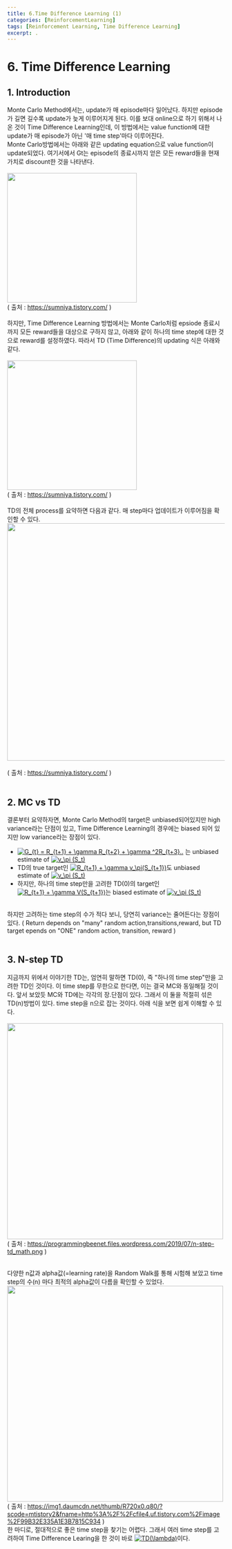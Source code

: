```yaml
---
title: 6.Time Difference Learning (1)
categories: [ReinforcementLearning]
tags: [Reinforcement Learning, Time Difference Learning]
excerpt: .
---
```

<script src="https://cdn.mathjax.org/mathjax/latest/MathJax.js?config=TeX-AMS-MML_HTMLorMML" type="text/javascript"></script>

# 6. Time Difference Learning

## 1. Introduction
Monte Carlo Method에서는, update가 매 episode마다 일어났다. 하지만 episode가 길면 길수록 update가 늦게 이루어지게 된다. 이를 보대 online으로 하기
위해서 나온 것이 Time Difference Learning인데, 이 방법에서는 value function에 대한 update가 매 episode가 아닌 '매 time step'마다 이루어진다.
</br>
Monte Carlo방법에서는 아래와 같은 updating equation으로 value function이 update되었다. 여기서에서 Gt는 episode의 종료시까지 얻은 모든 reward들을
현재가치로 discount한 것을 나타낸다. </br> </br>
<img src="https://t1.daumcdn.net/cfile/tistory/990D8B3A5A6347C803" width="300" /> </br>
( 출처 : https://sumniya.tistory.com/ )
</br></br>
하지만, Time Difference Learning 방법에서는 Monte Carlo처럼 epsiode 종료시까지 모든 reward들을 대상으로 구하지 않고, 아래와 같이 하나의 time step에
대한 것으로 reward를 설정하였다. 따라서 TD (Time Difference)의 updating 식은 아래와 같다.</br></br>
<img src="https://t1.daumcdn.net/cfile/tistory/996527445A6484CA24" width="300" /> </br>
( 출처 : https://sumniya.tistory.com/ )
</br></br>
TD의 전체 process를 요약하면 다음과 같다. 매 step마다 업데이트가 이루어짐을 확인할 수 있다.
<img src="https://t1.daumcdn.net/cfile/tistory/99F78B405A63763B03" width="550" /> </br></br>
( 출처 : https://sumniya.tistory.com/ )
</br></br>

## 2. MC vs TD
결론부터 요약하자면, Monte Carlo Method의 target은 unbiased되어있지만 high variance라는 단점이 있고, Time Difference Learning의 경우에는 biased 되어 있지만
low variance라는 장점이 있다. </br>
- <a href="https://www.codecogs.com/eqnedit.php?latex=G_{t}&space;=&space;R_{t&plus;1}&space;&plus;&space;\gamma&space;R_{t&plus;2}&space;&plus;&space;\gamma&space;^2R_{t&plus;3}.." target="_blank"><img src="https://latex.codecogs.com/gif.latex?G_{t}&space;=&space;R_{t&plus;1}&space;&plus;&space;\gamma&space;R_{t&plus;2}&space;&plus;&space;\gamma&space;^2R_{t&plus;3}.." title="G_{t} = R_{t+1} + \gamma R_{t+2} + \gamma ^2R_{t+3}.." /></a>
는 unbiased estimate of <a href="https://www.codecogs.com/eqnedit.php?latex=v_\pi&space;(S_t)" target="_blank"><img src="https://latex.codecogs.com/gif.latex?v_\pi&space;(S_t)" title="v_\pi (S_t)" /></a>
- TD의 true target인 <a href="https://www.codecogs.com/eqnedit.php?latex=R_{t&plus;1}&space;&plus;&space;\gamma&space;v_\pi(S_{t&plus;1})" target="_blank"><img src="https://latex.codecogs.com/gif.latex?R_{t&plus;1}&space;&plus;&space;\gamma&space;v_\pi(S_{t&plus;1})" title="R_{t+1} + \gamma v_\pi(S_{t+1})" /></a>도 
unbiased estimate of <a href="https://www.codecogs.com/eqnedit.php?latex=v_\pi&space;(S_t)" target="_blank"><img src="https://latex.codecogs.com/gif.latex?v_\pi&space;(S_t)" title="v_\pi (S_t)" /></a>
- 하지만, 하나의 time step만을 고려한 TD(0)의 target인 <a href="https://www.codecogs.com/eqnedit.php?latex=R_{t&plus;1}&space;&plus;&space;\gamma&space;V(S_{t&plus;1})" target="_blank"><img src="https://latex.codecogs.com/gif.latex?R_{t&plus;1}&space;&plus;&space;\gamma&space;V(S_{t&plus;1})" title="R_{t+1} + \gamma V(S_{t+1})" /></a>는
biased estimate of <a href="https://www.codecogs.com/eqnedit.php?latex=v_\pi&space;(S_t)" target="_blank"><img src="https://latex.codecogs.com/gif.latex?v_\pi&space;(S_t)" title="v_\pi (S_t)" /></a>
</br>
하지만 고려하는 time step의 수가 적다 보니, 당연히 variance는 줄어든다는 장점이 있다. ( Return depends on "many" random action,transitions,reward, but TD target epends on
"ONE" random action, transition, reward )
</br></br>

## 3. N-step TD
지금까지 위에서 이야기한 TD는, 엄연히 말하면 TD(0), 즉 "하나의 time step"만을 고려한 TD인 것이다. 이 time step를 무한으로 한다면, 이는 결국 MC와 동일해질 것이다.
앞서 보았듯 MC와 TD에는 각각의 장.단점이 있다. 그래서 이 둘을 적절히 섞은 TD(n)방법이 있다. time step을 n으로 잡는 것이다. 아래 식을 보면 쉽게 이해할 수 있다. </br></br>
<img src="https://programmingbeenet.files.wordpress.com/2019/07/n-step-td_math.png" width="500" /> </br>
( 출처 : https://programmingbeenet.files.wordpress.com/2019/07/n-step-td_math.png ) </br></br>

다양한 n값과 alpha값(=learning rate)을 Random Walk를 통해 시험해 보았고 time step의 수(n) 마다 최적의 alpha값이 다름을 확인할 수 있었다.
</br>
<img src="https://img1.daumcdn.net/thumb/R720x0.q80/?scode=mtistory2&fname=http%3A%2F%2Fcfile4.uf.tistory.com%2Fimage%2F99B32E335A1E3B7815C934" width="500" /> </br>
( 출처 : https://img1.daumcdn.net/thumb/R720x0.q80/?scode=mtistory2&fname=http%3A%2F%2Fcfile4.uf.tistory.com%2Fimage%2F99B32E335A1E3B7815C934 )
</br>
한 마디로, 절대적으로 좋은 time step을 찾기는 어렵다. 그래서 여러 time step를 고려하여 Time Difference Learing을 한 것이 바로 <a href="https://www.codecogs.com/eqnedit.php?latex=TD(\lambda)" target="_blank"><img src="https://latex.codecogs.com/gif.latex?TD(\lambda)" title="TD(\lambda)" /></a>이다.
